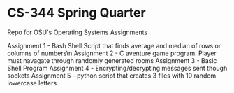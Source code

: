 # CS-344 Spring Quarter
Repo for OSU's Operating Systems Assignments

Assignment 1 - Bash Shell Script that finds average and median of rows or columns of numbers\n
Assignment 2 - C aventure game program.  Player must navagate through randomly generated rooms
Assignment 3 - Basic Shell Program
Assignment 4 - Encrypting/decrypting messages sent though sockets
Assignment 5 - python script that creates 3 files with 10 random lowercase letters
